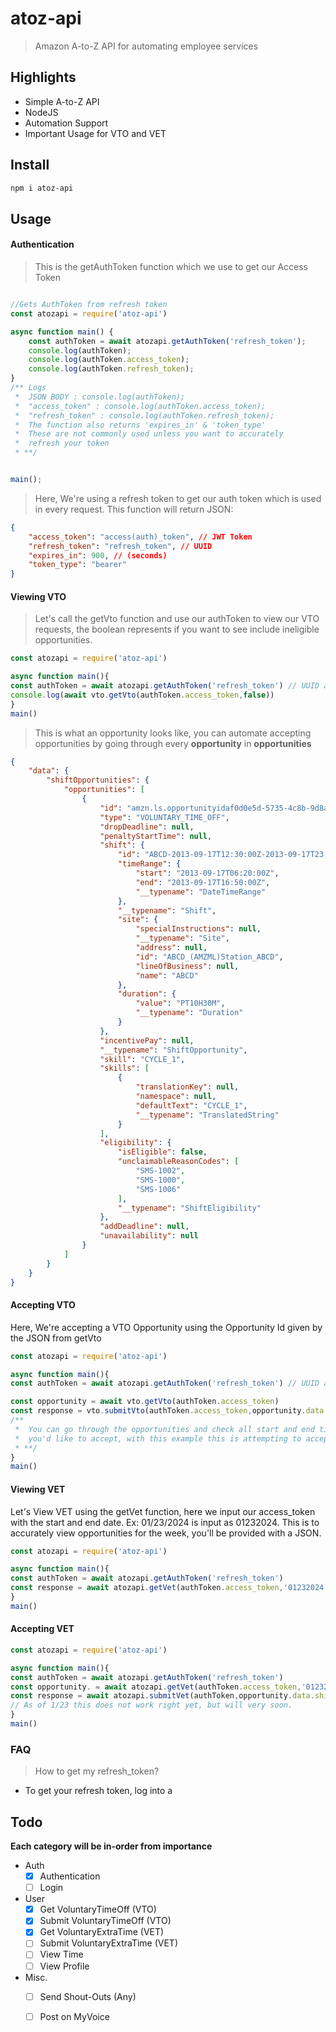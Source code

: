 # atoz-api
> Amazon A-to-Z API for automating employee services 

## Highlights
- Simple A-to-Z API
- NodeJS
- Automation Support
- Important Usage for VTO and VET

## Install
```bash
npm i atoz-api
```
## Usage

#### Authentication

>This is the getAuthToken function which we use to get our Access Token
```javascript

//Gets AuthToken from refresh token
const atozapi = require('atoz-api')

async function main() {
    const authToken = await atozapi.getAuthToken('refresh_token');
    console.log(authToken);
    console.log(authToken.access_token);
    console.log(authToken.refresh_token);
}
/** Logs
 *  JSON BODY : console.log(authToken);
 *  "access_token" : console.log(authToken.access_token);
 *  "refresh_token" : console.log(authToken.refresh_token);
 *  The function also returns 'expires_in' & 'token_type'
 *  These are not commonly used unless you want to accurately 
 *  refresh your token
 * **/


main();
```
>Here, We're using a refresh token to get our auth token which is used in every request. This function will return JSON:

```json
{
    "access_token": "access(auth)_token", // JWT Token
    "refresh_token": "refresh_token", // UUID
    "expires_in": 900, // (seconds)
    "token_type": "bearer"
}

```

#### Viewing VTO

>Let's call the getVto function and use our authToken to view our VTO requests, the boolean represents if you want to see include ineligible opportunities.
```javascript
const atozapi = require('atoz-api')

async function main(){
const authToken = await atozapi.getAuthToken('refresh_token') // UUID as String
console.log(await vto.getVto(authToken.access_token,false))
}
main()
```
>This is what an opportunity looks like, you can automate accepting opportunities by going through every **opportunity** in **opportunities**
```json
{
    "data": {
        "shiftOpportunities": {
            "opportunities": [
                {
                    "id": "amzn.ls.opportunityidaf0d0e5d-5735-4c8b-9d8a-127fb52e94e7",
                    "type": "VOLUNTARY_TIME_OFF",
                    "dropDeadline": null,
                    "penaltyStartTime": null,
                    "shift": {
                        "id": "ABCD-2013-09-17T12:30:00Z-2013-09-17T23:00:00Z",
                        "timeRange": {
                            "start": "2013-09-17T06:20:00Z",
                            "end": "2013-09-17T16:50:00Z",
                            "__typename": "DateTimeRange"
                        },
                        "__typename": "Shift",
                        "site": {
                            "specialInstructions": null,
                            "__typename": "Site",
                            "address": null,
                            "id": "ABCD_(AMZML)Station_ABCD",
                            "lineOfBusiness": null,
                            "name": "ABCD"
                        },
                        "duration": {
                            "value": "PT10H30M",
                            "__typename": "Duration"
                        }
                    },
                    "incentivePay": null,
                    "__typename": "ShiftOpportunity",
                    "skill": "CYCLE_1",
                    "skills": [
                        {
                            "translationKey": null,
                            "namespace": null,
                            "defaultText": "CYCLE_1",
                            "__typename": "TranslatedString"
                        }
                    ],
                    "eligibility": {
                        "isEligible": false,
                        "unclaimableReasonCodes": [
                            "SMS-1002",
                            "SMS-1000",
                            "SMS-1006"
                        ],
                        "__typename": "ShiftEligibility"
                    },
                    "addDeadline": null,
                    "unavailability": null
                }
            ]
        }
    }
}
```

#### Accepting VTO

Here, We're accepting a VTO Opportunity using the Opportunity Id given by the JSON from getVto
```javascript
const atozapi = require('atoz-api')

async function main(){
const authToken = await atozapi.getAuthToken('refresh_token') // UUID as String

const opportunity = await vto.getVto(authToken.access_token)
const response = vto.submitVto(authToken.access_token,opportunity.data.shiftOpportunities.opportunities[0].id)
/** 
 *  You can go through the opportunities and check all start and end times to see which 
 *  you'd like to accept, with this example this is attempting to accept the first opportunity
 * **/
}
main()
```

#### Viewing VET
Let's View VET using the getVet function, here we input our access_token with the start and end date. Ex: 01/23/2024 is input as 01232024.
This is to accurately view opportunities for the week, you'll be provided with a JSON.
```javascript
const atozapi = require('atoz-api')

async function main(){
const authToken = await atozapi.getAuthToken('refresh_token')
const response = await atozapi.getVet(authToken.access_token,'01232024','01312024')
}
main()
```

#### Accepting VET

```javascript
const atozapi = require('atoz-api')

async function main(){
const authToken = await atozapi.getAuthToken('refresh_token')
const opportunity. = await atozapi.getVet(authToken.access_token,'01232024','01312024')
const response = await atozapi.submitVet(authToken,opportunity.data.shiftOpportunities.opportunities[0].id)
// As of 1/23 this does not work right yet, but will very soon.
}
main()


```

### FAQ

>How to get my refresh_token?
- To get your refresh token, log into a  

## Todo
**Each category will be in-order from importance**
- Auth
    - [x] Authentication
    - [ ] Login

- User
    - [x] Get VoluntaryTimeOff (VTO)
    - [x] Submit VoluntaryTimeOff (VTO)
    - [x] Get VoluntaryExtraTime (VET)
    - [ ] Submit VoluntaryExtraTime (VET) 
    - [ ] View Time
    - [ ] View Profile
- Misc.
    - [ ] Send Shout-Outs (Any)
    - [ ] Post on MyVoice

